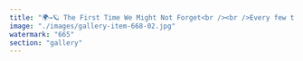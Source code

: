 ```yaml
---
title: "🌍→🪐 The First Time We Might Not Forget<br /><br />Every few thousand years, a team leaves Earth.<br /><br />Most of the time, Earth collapses shortly after. Mars inherits the dream — briefly — before silence returns. The records are lost. The languages die. We start over, unaware it’s not the first time.<br /><br />But this time is different.<br /><br />This time, we’re anchored to Ethereum.<br /><br />A shared memory that no one controls. A global clock that ticks across planets. A peer-to-peer web of value, identity, and truth that resists forgetting.<br /><br />In a multi-planet future, it won’t be governments or corporations that keep us in sync — it’ll be protocols. Not hierarchies, but networks. Not broadcast towers, but direct links between sovereign nodes.<br /><br />When we multiply our data channels and connect directly — Earth to Mars, peer to peer — latency fades, and civilization becomes resilient. Not because we finally built better rockets, but because we stopped building fragile systems of trust.<br /><br />This isn’t science fiction.<br /><br />It’s just good architecture.<br /><br />Let’s make sure this is the first exit where humanity doesn’t leave itself behind.<br /><br /><br />#Ethereum <br />#Web3 <br />#Interplanetary <br />#P2P <br />#Decentralization <br />#CivilizationDesign <br />#FutureIsNow"
image: "./images/gallery-item-668-02.jpg"
watermark: "665"
section: "gallery"
---
```

